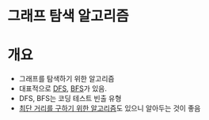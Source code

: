 # 그래프 탐색 알고리즘

# 개요
- 그래프를 탐색하기 위한 알고리즘
- 대표적으로 [DFS](https://github.com/mokhs00/TIL/blob/main/%EC%95%8C%EA%B3%A0%EB%A6%AC%EC%A6%98/%EA%B9%8A%EC%9D%B4%20%EC%9A%B0%EC%84%A0%20%ED%83%90%EC%83%89(DFS).md), [BFS](https://github.com/mokhs00/TIL/blob/main/%EC%95%8C%EA%B3%A0%EB%A6%AC%EC%A6%98/%EB%84%88%EB%B9%84%20%EC%9A%B0%EC%84%A0%20%ED%83%90%EC%83%89(BFS).md)가 있음.
- DFS, BFS는 코딩 테스트 빈출 유형
- [최단 거리를 구하기 위한 알고리즘](https://github.com/mokhs00/TIL/blob/main/%EC%95%8C%EA%B3%A0%EB%A6%AC%EC%A6%98/%EC%B5%9C%EB%8B%A8%20%EA%B2%BD%EB%A1%9C%20%EC%95%8C%EA%B3%A0%EB%A6%AC%EC%A6%98.md)도 있으니 알아두는 것이 좋음

